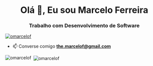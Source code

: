 <h1 align="center">Olá 👋, Eu sou Marcelo Ferreira</h1>
<h3 align="center">Trabalho com Desenvolvimento de Software</h3>

<p align="left">
  <a href="https://github.com/ryo-ma/github-profile-trophy">
    <img src="https://github-profile-trophy.vercel.app/?username=omarcelof" alt="omarcelof" />
  </a>
</p>

- 📫 Converse comigo **the.marcelof@gmail.com**


<p>
  <img align="left" src="https://github-readme-stats.vercel.app/api/top-langs?username=omarcelof&show_icons=true&locale=en&layout=compact" alt="omarcelof" />
</p>

<p>
  &nbsp;<img align="center" src="https://github-readme-stats.vercel.app/api?username=omarcelof&show_icons=true&locale=en" alt="omarcelof" />
</p>
